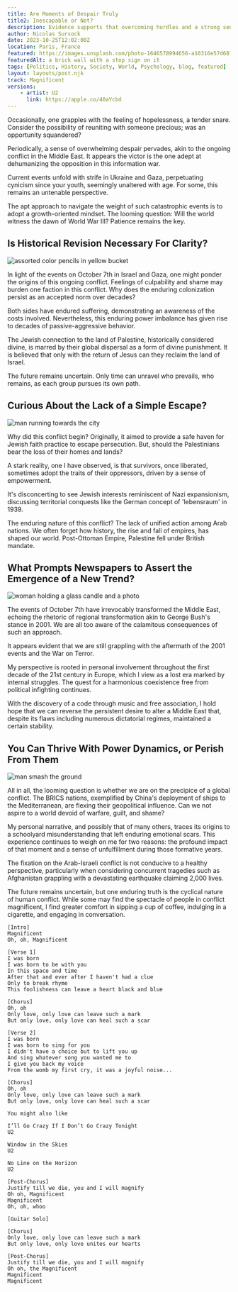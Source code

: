 ```yaml
---
title: Are Moments of Despair Truly 
title2: Inescapable or Not?
description: Evidence supports that overcoming hurdles and a strong sense of purpose can bolster well-being. The quest for meaning endures.
author: Nicolas Sursock
date: 2023-10-25T12:02:00Z
location: Paris, France
featured: https://images.unsplash.com/photo-1646578994656-a10316e57d68?auto=format&fit=crop&q=80&ixlib=rb-4.0.3&ixid=M3wxMjA3fDB8MHxwaG90by1wYWdlfHx8fGVufDB8fHx8fA%3D%3D
featuredAlt: a brick wall with a stop sign on it
tags: [Politics, History, Society, World, Psychology, blog, featured]
layout: layouts/post.njk
track: Magnificent
versions:
    - artist: U2
      link: https://apple.co/40aYcbd
---
```


Occasionally, one grapples with the feeling of hopelessness, a tender snare. Consider the possibility of reuniting with someone precious; was an opportunity squandered?

Periodically, a sense of overwhelming despair pervades, akin to the ongoing conflict in the Middle East. It appears the victor is the one adept at dehumanizing the opposition in this information war.

Current events unfold with strife in Ukraine and Gaza, perpetuating cynicism since your youth, seemingly unaltered with age. For some, this remains an untenable perspective.

The apt approach to navigate the weight of such catastrophic events is to adopt a growth-oriented mindset. The looming question: Will the world witness the dawn of World War III? Patience remains the key. 

## Is Historical Revision Necessary For Clarity?

<aside class="md:-mr-56 md:float-right w-full md:w-2/3 md:px-8">
  <img x-intersect.once.ratio-0="$el.src = $el.dataset.src" class="rounded-lg" alt="assorted color pencils in yellow bucket" data-src="https://images.unsplash.com/photo-1629652487043-fb2825838f8c?auto=format&fit=crop&q=80&ixlib=rb-4.0.3&ixid=M3wxMjA3fDB8MHxwaG90by1wYWdlfHx8fGVufDB8fHx8fA%3D%3D&w=800&h=600">
</aside>

In light of the events on October 7th in Israel and Gaza, one might ponder the origins of this ongoing conflict. Feelings of culpability and shame may burden one faction in this conflict. Why does the enduring colonization persist as an accepted norm over decades?

Both sides have endured suffering, demonstrating an awareness of the costs involved. Nevertheless, this enduring power imbalance has given rise to decades of passive-aggressive behavior.

The Jewish connection to the land of Palestine, historically considered divine, is marred by their global dispersal as a form of divine punishment. It is believed that only with the return of Jesus can they reclaim the land of Israel.

The future remains uncertain. Only time can unravel who prevails, who remains, as each group pursues its own path.

## Curious About the Lack of a Simple Escape?

<aside class="md:-ml-56 md:float-left w-full md:w-2/3 md:px-8">
  <img x-intersect.once.ratio-0="$el.src = $el.dataset.src" class="rounded-lg" alt="man running towards the city" data-src="https://images.unsplash.com/18/run.JPG?auto=format&fit=crop&q=80&ixlib=rb-4.0.3&ixid=M3wxMjA3fDB8MHxwaG90by1wYWdlfHx8fGVufDB8fHx8fA%3D%3D&w=800&h=600">
</aside>

Why did this conflict begin? Originally, it aimed to provide a safe haven for Jewish faith practice to escape persecution. But, should the Palestinians bear the loss of their homes and lands?

A stark reality, one I have observed, is that survivors, once liberated, sometimes adopt the traits of their oppressors, driven by a sense of empowerment.

It's disconcerting to see Jewish interests reminiscent of Nazi expansionism, discussing territorial conquests like the German concept of 'lebensraum' in 1939.

The enduring nature of this conflict? The lack of unified action among Arab nations. We often forget how history, the rise and fall of empires, has shaped our world. Post-Ottoman Empire, Palestine fell under British mandate.

## What Prompts Newspapers to Assert the Emergence of a New Trend?

<aside class="md:-mr-56 md:float-right w-full md:w-2/3 md:px-8">
  <img x-intersect.once.ratio-0="$el.src = $el.dataset.src" class="rounded-lg" alt="woman holding a glass candle and a photo" data-src="https://images.unsplash.com/photo-1519748771451-a94c596fad67?auto=format&fit=crop&q=80&ixlib=rb-4.0.3&ixid=M3wxMjA3fDB8MHxwaG90by1wYWdlfHx8fGVufDB8fHx8fA%3D%3D&w=800&h=600">
</aside>

The events of October 7th have irrevocably transformed the Middle East, echoing the rhetoric of regional transformation akin to George Bush's stance in 2001. We are all too aware of the calamitous consequences of such an approach.

It appears evident that we are still grappling with the aftermath of the 2001 events and the War on Terror.

My perspective is rooted in personal involvement throughout the first decade of the 21st century in Europe, which I view as a lost era marked by internal struggles. The quest for a harmonious coexistence free from political infighting continues.

With the discovery of a code through music and free association, I hold hope that we can reverse the persistent desire to alter a Middle East that, despite its flaws including numerous dictatorial regimes, maintained a certain stability.

## You Can Thrive With Power Dynamics, or Perish From Them

<aside class="md:-ml-56 md:float-left w-full md:w-2/3 md:px-8">
  <img x-intersect.once.ratio-0="$el.src = $el.dataset.src" class="rounded-lg" alt="man smash the ground" data-src="https://images.unsplash.com/photo-1519741347686-c1e0aadf4611?auto=format&fit=crop&q=80&ixlib=rb-4.0.3&ixid=M3wxMjA3fDB8MHxwaG90by1wYWdlfHx8fGVufDB8fHx8fA%3D%3D&w=800&h=600">
</aside>

All in all, the looming question is whether we are on the precipice of a global conflict. The BRICS nations, exemplified by China's deployment of ships to the Mediterranean, are flexing their geopolitical influence. Can we not aspire to a world devoid of warfare, guilt, and shame?

My personal narrative, and possibly that of many others, traces its origins to a schoolyard misunderstanding that left enduring emotional scars. This experience continues to weigh on me for two reasons: the profound impact of that moment and a sense of unfulfillment during those formative years.

The fixation on the Arab-Israeli conflict is not conducive to a healthy perspective, particularly when considering concurrent tragedies such as Afghanistan grappling with a devastating earthquake claiming 2,000 lives.

The future remains uncertain, but one enduring truth is the cyclical nature of human conflict. While some may find the spectacle of people in conflict magnificent, I find greater comfort in sipping a cup of coffee, indulging in a cigarette, and engaging in conversation.

```
[Intro]
Magnificent
Oh, oh, Magnificent

[Verse 1]
I was born
I was born to be with you
In this space and time
After that and ever after I haven't had a clue
Only to break rhyme
This foolishness can leave a heart black and blue

[Chorus]
Oh, oh
Only love, only love can leave such a mark
But only love, only love can heal such a scar

[Verse 2]
I was born
I was born to sing for you
I didn't have a choice but to lift you up
And sing whatever song you wanted me to
I give you back my voice
From the womb my first cry, it was a joyful noise...

[Chorus]
Oh, oh
Only love, only love can leave such a mark
But only love, only love can heal such a scar

You might also like

I’ll Go Crazy If I Don’t Go Crazy Tonight
U2

Window in the Skies
U2

No Line on the Horizon
U2

[Post-Chorus]
Justify till we die, you and I will magnify
Oh oh, Magnificent
Magnificent
Oh, oh, whoo

[Guitar Solo]

[Chorus]
Only love, only love can leave such a mark
But only love, only love unites our hearts

[Post-Chorus]
Justify till we die, you and I will magnify
Oh oh, the Magnificent
Magnificent
Magnificent
```
